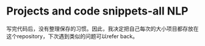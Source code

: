 # Projects and code snippets-all NLP
写完代码后，没有整理保存的习惯。因此，我决定把自己每次的大小项目都存放在这个repository，下次遇到类似的问题可以refer back。
